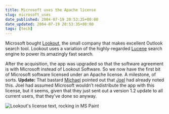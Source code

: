 ```yaml
---
title: Microsoft uses the Apache license
slug: microsoft_uses
date_published: 2004-07-19 20:53:35+00:00
date_updated: 2004-07-19 20:53:35+00:00
tags: [tech]
---
```

Microsoft bought [Lookout](http://www.lookoutsoft.com/Lookout/), the small company that makes excellent Outlook search tool. Lookout uses a variation of the highly-regarded [Lucene](http://jakarta.apache.org/lucene/docs/index.html) search engine to power its amazingly fast search.

After the acquisition, the app was upgraded so that the software agreement is with Microsoft instead of Lookout Software. So we now have the first bit of Microsoft software licensed under an Apache license. A milestone, of sorts.
**Update:** That bastard [Michael](http://www.sippey.com) pointed out that [Joel](http://www.joelonsoftware.com/items/2004/07/19.html) had already noted this. Joel had assumed Microsoft wouldn’t redistribute the app with this license, but it seems, given that they just sent out a version 1.2 update to all current users, that they’ve done so anyway.

![Lookout's license text, rocking in MS Paint](/stuff/lookout.png)
